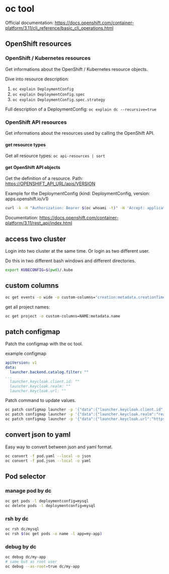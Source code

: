 # oc tool

Official documentation: <https://docs.openshift.com/container-platform/3.11/cli_reference/basic_cli_operations.html>

## OpenShift resources

### OpenShift / Kubernetes resources

Get informations about the OpenShift / Kubernetes resource objects.

Dive into resource description:

1. `oc explain DeploymentConfig`
1. `oc explain DeploymentConfig.spec`
1. `oc explain DeploymentConfig.spec.strategy`

Full description of a DeploymentConfig: `oc explain dc --recursive=true`

### OpenShift API resources

Get informations about the resources used by calling the OpenShift API.

#### get resource types

Get all resource types: `oc api-resources | sort`

#### get OpenShift API objects

Get the definition of a resource. Path: <https://OPENSHIFT_API_URL/apis/VERSION>

Example for the DeploymentConfig (kind: DeploymentConfig, version: apps.openshift.io/v1)

```bash
curl -k -H "Authorization: Bearer $(oc whoami -t)" -H 'Accept: application/yaml' https://OPENSHIFT_API_URL/apis/apps.openshift.io/v1
```

Documentation: <https://docs.openshift.com/container-platform/3.11/rest_api/index.html>

## access two cluster

Login into two cluster at the same time. Or login as two different user.

Do this in two different bash windows and different directories.

```bash
export KUBECONFIG=$(pwd)/.kube
```

## custom columns

```bash
oc get events -o wide -o custom-columns="creation:metadata.creationTimestamp,last:lastTimestamp,count:count,name:metadata.name,type:type,reason:reason,source:source,message:message"
```

get all project names:

```bash
oc get project -o custom-columns=NAME:metadata.name
```

## patch configmap

Patch the configmap with the oc tool.

example configmap

```yaml
apiVersion: v1
data:
  launcher.backend.catalog.filter: ""
...
  launcher.keycloak.client.id: ""
  launcher.keycloak.realm: ""
  launcher.keycloak.url: ""
```

Patch command to update values.

```bash
oc patch configmap launcher -p '{"data":{"launcher.keycloak.client.id":"fabric8-launcher"}}'
oc patch configmap launcher -p '{"data":{"launcher.keycloak.realm":"realm-name"}}'
oc patch configmap launcher -p '{"data":{"launcher.keycloak.url":"https://sso.keycloak.com/auth"}}'
```

## convert json to yaml

Easy way to convert between json and yaml format.

```bash
oc convert -f pod.yaml --local -o json
oc convert -f pod.json --local -o yaml
```

## Pod selector

### manage pod by dc

```bash
oc get pods -l deploymentconfig=mysql
oc delete pods -l deploymentconfig=mysql
```

### rsh by dc

```bash
oc rsh dc/mysql
oc rsh $(oc get pods -o name -l app=my-app)
```

### debug by dc

```bash
oc debug dc/my-app
# same but as root user
oc debug --as-root=true dc/my-app
```
